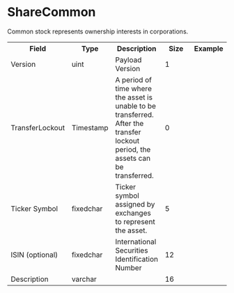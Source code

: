 # ShareCommon

Common stock represents ownership interests in corporations.



<div class="ritz grid-container" dir="ltr">
    <table class="waffle" cellspacing="0" cellpadding="0" table-layout=fixed width=100%>
         <tr style='height:19px;'>
            <th style="width:18%" class="s1">Field</th>
            <th style="width:9%" class="s1">Type</th>
            <th style="width:15%" class="s1">Description</th>
            <th style="width:20%" class="s1">Size</th>
            <th class="s1">Example</th>
        </tr>
        <tr>
            <td class="a10">Version</td>
            <td class="a10">uint</td>
            <td class="a10">Payload Version</td>
            <td class="a10">1</td>
            <td class="a10"></td>
        </tr>
        <tr>
            <td class="a10">TransferLockout</td>
            <td class="a10">Timestamp</td>
            <td class="a10">A period of time where the asset is unable to be transferred.  After the transfer lockout period, the assets can be transferred.</td>
            <td class="a10">0</td>
            <td class="a10"></td>
        </tr>
        <tr>
            <td class="a10">Ticker Symbol</td>
            <td class="a10">fixedchar</td>
            <td class="a10">Ticker symbol assigned by exchanges to represent the asset.</td>
            <td class="a10">5</td>
            <td class="a10"></td>
        </tr>
        <tr>
            <td class="a10">ISIN (optional)</td>
            <td class="a10">fixedchar</td>
            <td class="a10">International Securities Identification Number</td>
            <td class="a10">12</td>
            <td class="a10"></td>
        </tr>
        <tr>
            <td class="a10">Description</td>
            <td class="a10">varchar</td>
            <td class="a10"></td>
            <td class="a10">16</td>
            <td class="a10"></td>
        </tr>
    </table>
</div>
